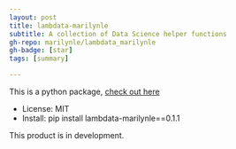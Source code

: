 ```yaml
---
layout: post
title: lambdata-marilynle
subtitle: A collection of Data Science helper functions
gh-repo: marilynle/lambdata_marilynle
gh-badge: [star]
tags: [summary]

---
```


This is a python package, [check out here](https://libraries.io/pypi/lambdata-marilynle)

- License: MIT
- Install: pip install lambdata-marilynle==0.1.1

This product is in development. 